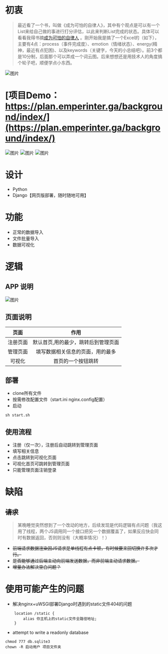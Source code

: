 # 初衷

> 最近看了一个书，叫做《成为可怕的自律人》，其中有个观点是可以有一个List来给自己做的事进行打分评估，以此来判断List完成的状态。具体可以看看我得书摘[成为可怕的自律人](https://www.emperinter.info/2022/01/12/triggers-creating-behavior-that-lasts-becoming-the-person-you-want-to-be/) 。刚开始我是搞了一个Excel的（如下），主要有4点：process（事件完成度）、emotion（情绪状态）、energy(精神，最近有点犯困)、以及keywords（关键字，今天的小总结吧）。前3个都是10分制，后面那个可以弄成一个词云图。后来想想还是用技术人的角度搞个轮子吧，顺便学点小东西。

![图片](https://user-images.githubusercontent.com/20177836/149657815-798f1e57-4b49-4c25-a874-aeebbf868761.png)

# [项目Demo：https://plan.emperinter.ga/background/index/](https://plan.emperinter.ga/background/index/)

![图片](https://user-images.githubusercontent.com/20177836/150451472-1bd5173e-000d-46ed-b37c-d314e16760c6.png)
![图片](https://user-images.githubusercontent.com/20177836/150672150-2e7164be-04dc-4831-8740-3e0571ec8c24.png)
![图片](https://user-images.githubusercontent.com/20177836/150451184-5b6a3f4a-8ce9-4881-9cf0-9c79e8e5c970.png)

# 设计

- Python
- Django【网页版部署，随时随地可用】

# 功能

- 正常的数据导入
- 文件批量导入
- 数据可视化

# 逻辑

## APP 说明
![图片](https://user-images.githubusercontent.com/20177836/153358788-59d0f3b4-41a8-4688-b35c-d5acadcb5f6d.png)


## 页面说明

| 页面 | 作用 |
|:---:|:---:|
| 注册页面 | 默认首页,用的最少，跳转后到管理页面 |
| 管理页面 | 填写数据相关信息的页面，用的最多 |
| 可视化 | 首页的一个按钮跳转 |

## 部署

- clone所有文件
- 按需修改配置文件（start.ini  nginx.config配置）
- 启动

```shell
sh start.sh
```

## 使用流程

- 注册（仅一次），注册后自动跳转到管理页面
- 填写相关信息
- 点击跳转到可视化页面
- 可视化首页可跳转到管理页面
- 只能管理页面注销登录

# 缺陷

## ~~请求~~

> 某晚睡觉突然想到了一个改动的地方，后续发现是代码逻辑有点问题（我这用了线程，两个JS调用同一个接口把另一个数据覆盖了，如果反应快会同时有数据返回，否则则没有（大概率情况）！）

- ~~前端请求数据渲染因JS请求是单线程有点卡顿，有时候要来回切换许多次才行。~~
- ~~是否能够通过后端主动向前端发送数据，而非前端主动请求数据。~~
- ~~增量办法解决空白问题？~~


# 使用可能产生的问题

- 解决nginx+uWSGI部署Django时遇到的static文件404的问题

```nginx
    location /static {
        alias 你主机上的static文件全路径地址;
    }
```

- attempt to write a readonly database
```editorconfig
chmod 777 db.sqlite3
chown -R 启动用户 项目文件夹    
```
